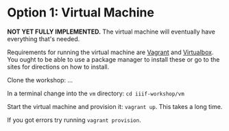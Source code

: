 # Option 1: Virtual Machine

**NOT YET FULLY IMPLEMENTED.** The virtual machine will eventually have everything that's needed.

Requirements for running the virtual machine are [Vagrant](https://www.vagrantup.com/) and [Virtualbox](https://www.virtualbox.org/). You ought to be able to use a package manager to install these or go to the sites for directions on how to install.

Clone the workshop: ...

<!-- #backlog:380 give directions for cloning the workshop -->

In a terminal change into the `vm` directory: `cd iiif-workshop/vm`

Start the virtual machine and provision it: `vagrant up`. This takes a long time.

If you got errors try running `vagrant provision`.

<!-- #backlog:450 Publish an already fully provisioned VM that just needs to be downloaded and run. -->
